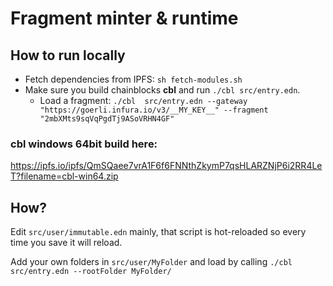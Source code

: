 # Fragment minter & runtime

## How to run locally

* Fetch dependencies from IPFS: `sh fetch-modules.sh`
* Make sure you build chainblocks **cbl** and run `./cbl src/entry.edn`.
  * Load a fragment: `./cbl  src/entry.edn --gateway "https://goerli.infura.io/v3/__MY_KEY__" --fragment "2mbXMts9sqVqPgdTj9ASoVRHN4GF"`

### cbl windows 64bit build here:
https://ipfs.io/ipfs/QmSQaee7vrA1F6f6FNNthZkymP7qsHLARZNjP6i2RR4LeT?filename=cbl-win64.zip

## How?

Edit `src/user/immutable.edn` mainly, that script is hot-reloaded so every time you save it will reload.

Add your own folders in `src/user/MyFolder` and load by calling `./cbl  src/entry.edn --rootFolder MyFolder/`

